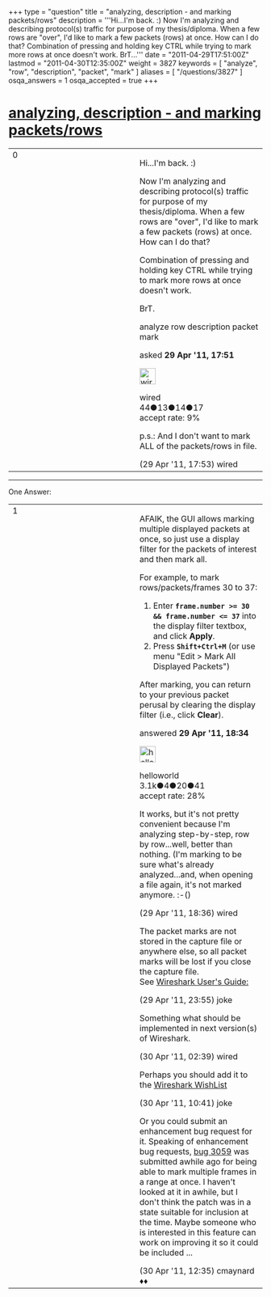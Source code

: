 +++
type = "question"
title = "analyzing, description - and marking packets/rows"
description = '''Hi...I&#x27;m back. :) Now I&#x27;m analyzing and describing protocol(s) traffic for purpose of my thesis/diploma. When a few rows are &quot;over&quot;, I&#x27;d like to mark a few packets (rows) at once. How can I do that? Combination of pressing and holding key CTRL while trying to mark more rows at once doesn&#x27;t work. BrT...'''
date = "2011-04-29T17:51:00Z"
lastmod = "2011-04-30T12:35:00Z"
weight = 3827
keywords = [ "analyze", "row", "description", "packet", "mark" ]
aliases = [ "/questions/3827" ]
osqa_answers = 1
osqa_accepted = true
+++

<div class="headNormal">

# [analyzing, description - and marking packets/rows](/questions/3827/analyzing-description-and-marking-packetsrows)

</div>

<div id="main-body">

<div id="askform">

<table id="question-table" style="width:100%;"><colgroup><col style="width: 50%" /><col style="width: 50%" /></colgroup><tbody><tr class="odd"><td style="width: 30px; vertical-align: top"><div class="vote-buttons"><span id="post-3827-upvote" class="ajax-command post-vote up" rel="nofollow" title="I like this post (click again to cancel)"> </span><div id="post-3827-score" class="post-score" title="current number of votes">0</div><span id="post-3827-downvote" class="ajax-command post-vote down" rel="nofollow" title="I dont like this post (click again to cancel)"> </span> <span id="favorite-mark" class="ajax-command favorite-mark" rel="nofollow" title="mark/unmark this question as favorite (click again to cancel)"> </span><div id="favorite-count" class="favorite-count"></div></div></td><td><div id="item-right"><div class="question-body"><p>Hi...I'm back. :)</p><p>Now I'm analyzing and describing protocol(s) traffic for purpose of my thesis/diploma. When a few rows are "over", I'd like to mark a few packets (rows) at once. How can I do that?</p><p>Combination of pressing and holding key CTRL while trying to mark more rows at once doesn't work.</p><p>BrT.</p></div><div id="question-tags" class="tags-container tags"><span class="post-tag tag-link-analyze" rel="tag" title="see questions tagged &#39;analyze&#39;">analyze</span> <span class="post-tag tag-link-row" rel="tag" title="see questions tagged &#39;row&#39;">row</span> <span class="post-tag tag-link-description" rel="tag" title="see questions tagged &#39;description&#39;">description</span> <span class="post-tag tag-link-packet" rel="tag" title="see questions tagged &#39;packet&#39;">packet</span> <span class="post-tag tag-link-mark" rel="tag" title="see questions tagged &#39;mark&#39;">mark</span></div><div id="question-controls" class="post-controls"></div><div class="post-update-info-container"><div class="post-update-info post-update-info-user"><p>asked <strong>29 Apr '11, 17:51</strong></p><img src="https://secure.gravatar.com/avatar/13231e33ab17a93476f7b98c9d5b272a?s=32&amp;d=identicon&amp;r=g" class="gravatar" width="32" height="32" alt="wired&#39;s gravatar image" /><p><span>wired</span><br />
<span class="score" title="44 reputation points">44</span><span title="13 badges"><span class="badge1">●</span><span class="badgecount">13</span></span><span title="14 badges"><span class="silver">●</span><span class="badgecount">14</span></span><span title="17 badges"><span class="bronze">●</span><span class="badgecount">17</span></span><br />
<span class="accept_rate" title="Rate of the user&#39;s accepted answers">accept rate:</span> <span title="wired has one accepted answer">9%</span></p></div></div><div id="comments-container-3827" class="comments-container"><span id="3828"></span><div id="comment-3828" class="comment"><div id="post-3828-score" class="comment-score"></div><div class="comment-text"><p>p.s.: And I don't want to mark ALL of the packets/rows in file.</p></div><div id="comment-3828-info" class="comment-info"><span class="comment-age">(29 Apr '11, 17:53)</span> <span class="comment-user userinfo">wired</span></div></div></div><div id="comment-tools-3827" class="comment-tools"></div><div class="clear"></div><div id="comment-3827-form-container" class="comment-form-container"></div><div class="clear"></div></div></td></tr></tbody></table>

------------------------------------------------------------------------

<div class="tabBar">

<span id="sort-top"></span>

<div class="headQuestions">

One Answer:

</div>

</div>

<span id="3834"></span>

<div id="answer-container-3834" class="answer accepted-answer">

<table style="width:100%;"><colgroup><col style="width: 50%" /><col style="width: 50%" /></colgroup><tbody><tr class="odd"><td style="width: 30px; vertical-align: top"><div class="vote-buttons"><span id="post-3834-upvote" class="ajax-command post-vote up" rel="nofollow" title="I like this post (click again to cancel)"> </span><div id="post-3834-score" class="post-score" title="current number of votes">1</div><span id="post-3834-downvote" class="ajax-command post-vote down" rel="nofollow" title="I dont like this post (click again to cancel)"> </span> <span class="accept-answer on" rel="nofollow" title="wired has selected this answer as the correct answer"> </span></div></td><td><div class="item-right"><div class="answer-body"><p>AFAIK, the GUI allows marking multiple displayed packets at once, so just use a display filter for the packets of interest and then mark all.</p><p>For example, to mark rows/packets/frames 30 to 37:</p><ol><li>Enter <strong><code>frame.number &gt;= 30 &amp;&amp; frame.number &lt;= 37</code></strong> into the display filter textbox, and click <strong>Apply</strong>.</li><li>Press <strong><code>Shift+Ctrl+M</code></strong> (or use menu "Edit &gt; Mark All Displayed Packets")</li></ol><p>After marking, you can return to your previous packet perusal by clearing the display filter (i.e., click <strong>Clear</strong>).</p></div><div class="answer-controls post-controls"></div><div class="post-update-info-container"><div class="post-update-info post-update-info-user"><p>answered <strong>29 Apr '11, 18:34</strong></p><img src="https://secure.gravatar.com/avatar/362ba1008ad9a075d1556d33e97dfed6?s=32&amp;d=identicon&amp;r=g" class="gravatar" width="32" height="32" alt="helloworld&#39;s gravatar image" /><p><span>helloworld</span><br />
<span class="score" title="3149 reputation points"><span>3.1k</span></span><span title="4 badges"><span class="badge1">●</span><span class="badgecount">4</span></span><span title="20 badges"><span class="silver">●</span><span class="badgecount">20</span></span><span title="41 badges"><span class="bronze">●</span><span class="badgecount">41</span></span><br />
<span class="accept_rate" title="Rate of the user&#39;s accepted answers">accept rate:</span> <span title="helloworld has 28 accepted answers">28%</span></p></div></div><div id="comments-container-3834" class="comments-container"><span id="3835"></span><div id="comment-3835" class="comment"><div id="post-3835-score" class="comment-score"></div><div class="comment-text"><p>It works, but it's not pretty convenient because I'm analyzing step-by-step, row by row...well, better than nothing. (I'm marking to be sure what's already analyzed...and, when opening a file again, it's not marked anymore. :-()</p></div><div id="comment-3835-info" class="comment-info"><span class="comment-age">(29 Apr '11, 18:36)</span> <span class="comment-user userinfo">wired</span></div></div><span id="3836"></span><div id="comment-3836" class="comment"><div id="post-3836-score" class="comment-score"></div><div class="comment-text"><p>The packet marks are not stored in the capture file or anywhere else, so all packet marks will be lost if you close the capture file.<br />
See <a href="http://www.wireshark.org/docs/wsug_html_chunked/ChWorkMarkPacketSection.html">Wireshark User's Guide:</a></p></div><div id="comment-3836-info" class="comment-info"><span class="comment-age">(29 Apr '11, 23:55)</span> <span class="comment-user userinfo">joke</span></div></div><span id="3840"></span><div id="comment-3840" class="comment"><div id="post-3840-score" class="comment-score"></div><div class="comment-text"><p>Something what should be implemented in next version(s) of Wireshark.</p></div><div id="comment-3840-info" class="comment-info"><span class="comment-age">(30 Apr '11, 02:39)</span> <span class="comment-user userinfo">wired</span></div></div><span id="3843"></span><div id="comment-3843" class="comment"><div id="post-3843-score" class="comment-score"></div><div class="comment-text"><p>Perhaps you should add it to the <a href="http://wiki.wireshark.org/WishList">Wireshark WishList</a></p></div><div id="comment-3843-info" class="comment-info"><span class="comment-age">(30 Apr '11, 10:41)</span> <span class="comment-user userinfo">joke</span></div></div><span id="3847"></span><div id="comment-3847" class="comment"><div id="post-3847-score" class="comment-score"></div><div class="comment-text"><p>Or you could submit an enhancement bug request for it. Speaking of enhancement bug requests, <a href="https://bugs.wireshark.org/bugzilla/show_bug.cgi?id=3059">bug 3059</a> was submitted awhile ago for being able to mark multiple frames in a range at once. I haven't looked at it in awhile, but I don't think the patch was in a state suitable for inclusion at the time. Maybe someone who is interested in this feature can work on improving it so it could be included ...</p></div><div id="comment-3847-info" class="comment-info"><span class="comment-age">(30 Apr '11, 12:35)</span> <span class="comment-user userinfo">cmaynard ♦♦</span></div></div></div><div id="comment-tools-3834" class="comment-tools"></div><div class="clear"></div><div id="comment-3834-form-container" class="comment-form-container"></div><div class="clear"></div></div></td></tr></tbody></table>

</div>

<div class="paginator-container-left">

</div>

</div>

</div>

